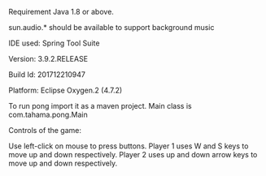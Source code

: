 Requirement Java 1.8 or above.

sun.audio.* should be available to support background music

IDE used: Spring Tool Suite 

Version: 3.9.2.RELEASE

Build Id: 201712210947

Platform: Eclipse Oxygen.2 (4.7.2)

To run pong import it as a maven project.
Main class is com.tahama.pong.Main

Controls of the game:

Use left-click on mouse to press buttons.
Player 1 uses W and S keys to move up and down respectively.
Player 2 uses up and down arrow keys to move up and down respectively.
